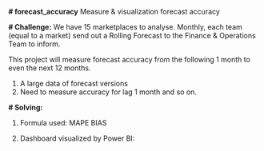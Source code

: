 **# forecast_accuracy**
Measure &amp; visualization forecast accuracy

**# Challenge:**
We have 15 marketplaces to analyse. Monthly, each team (equal to a market) send out a Rolling Forecast to the Finance & Operations Team to inform. 

This project will measure forecast accuracy from the following 1 month to even the next 12 months.

1. A large data of forecast versions
2. Need to measure accuracy for lag 1 month and so on.

**# Solving:**

1. Formula used:
MAPE
BIAS

3. Dashboard visualized by Power BI:


